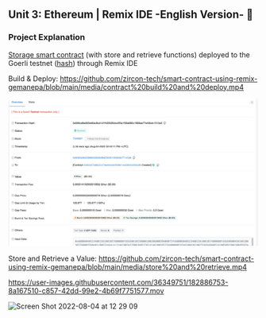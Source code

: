 
## Unit 3: Ethereum | Remix IDE -English Version- 🚀

### Project Explanation
[Storage smart contract](https://github.com/zircon-tech/smart-contract-using-remix-gemanepa/blob/main/contracts/1_Storage.sol) (with store and retrieve functions) deployed to the Goerli testnet ([hash](https://goerli.etherscan.io/tx/0x086cd8e083dd6ac8cd1d1f420026cbc0f5a1f36e680c1968ae77a42bdc1513a3)) through Remix IDE

Build & Deploy:
https://github.com/zircon-tech/smart-contract-using-remix-gemanepa/blob/main/media/contract%20build%20and%20deploy.mp4

![](https://github.com/zircon-tech/smart-contract-using-remix-gemanepa/blob/main/media/contract%20deploy%20hash.png?raw=true)

Store and Retrieve a Value:
https://github.com/zircon-tech/smart-contract-using-remix-gemanepa/blob/main/media/store%20and%20retrieve.mp4



https://user-images.githubusercontent.com/36349751/182886753-8a167510-c857-42dd-99e2-4b69f7751577.mov



<img width="1348" alt="Screen Shot 2022-08-04 at 12 29 09" src="https://user-images.githubusercontent.com/36349751/182886661-7fa86aa3-5274-468c-8dbf-b6be9148c44a.png">
